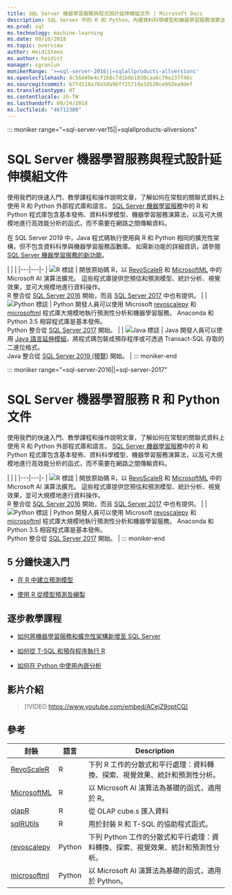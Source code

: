 ```yaml
---
title: SQL Server 機器學習服務與程式設計延伸模組文件 | Microsoft Docs
description: SQL Server 中的 R 和 Python，內建資料科學模型和機器學習服務演算法，可大規模地進行企業資料分析。
ms.prod: sql
ms.technology: machine-learning
ms.date: 09/10/2018
ms.topic: overview
author: HeidiSteen
ms.author: heidist
manager: cgronlun
monikerRange: '>=sql-server-2016||=sqlallproducts-allversions'
ms.openlocfilehash: 4c56d49e4cf168c7d1b6b1830caa6c79e237f46c
ms.sourcegitcommit: b7fd118a70a5da9bff25719a3d520ce993ea9def
ms.translationtype: HT
ms.contentlocale: zh-TW
ms.lasthandoff: 09/24/2018
ms.locfileid: "46712380"
---
```

::: moniker range="=sql-server-ver15||=sqlallproducts-allversions"
# <a name="sql-server-machine-learning-and-programming-extensions-documentation"></a>SQL Server 機器學習服務與程式設計延伸模組文件

使用我們的快速入門、教學課程和操作說明文章，了解如何在常駐的關聯式資料上使用 R 和 Python 外部程式庫和語言。 [SQL Server 機器學習服務](what-is-sql-server-machine-learning.md)中的 R 和 Python 程式庫包含基本發佈、資料科學模型、機器學習服務演算法，以及可大規模地進行高效能分析的函式，而不需要在網路之間傳輸資料。 

在 SQL Server 2019 中，Java 程式碼執行使用與 R 和 Python 相同的擴充性架構，但不包含資料科學與機器學習服務函數庫。 如需新功能的詳細資訊，請參閱 [SQL Server 機器學習服務的新功能](what-s-new-in-sql-server-machine-learning-services.md)。

|   |   | 
|---|---|-
| ![R 標誌](./media/index/logo_r.png) | 開放原始碼 R，以 [RevoScaleR](https://docs.microsoft.com/machine-learning-server/r-reference/revoscaler/revoscaler) 和 [MicrosoftML](https://docs.microsoft.com/machine-learning-server/r-reference/microsoftml/microsoftml-package) 中的 Microsoft AI 演算法擴充。 這些程式庫提供您預估和預測模型、統計分析、視覺效果，並可大規模地進行資料操作。 <br/>R 整合從 [SQL Server 2016](./install/sql-r-services-windows-install.md) 開始，而且 [SQL Server 2017](./install/sql-machine-learning-services-windows-install.md) 中也有提供。 | 
| ![Python 標誌](./media/index/logo_python.png) | Python 開發人員可以使用 Microsoft [revoscalepy](https://docs.microsoft.com/machine-learning-server/python-reference/revoscalepy/revoscalepy-package) 和 [microsoftml](https://docs.microsoft.com/machine-learning-server/python-reference/microsoftml/microsoftml-package) 程式庫大規模地執行預測性分析和機器學習服務。 Anaconda 和 Python 3.5 相容程式庫是基本發佈。 <br/>Python 整合從 [SQL Server 2017](./install/sql-machine-learning-services-windows-install.md) 開始。  | 
| ![Java 標誌](./media/index/logo_java.png) | Java 開發人員可以使用 [Java 語言延伸模組](java/extension-java.md)，將程式碼包裝成預存程序或可透過 Transact-SQL 存取的二進位格式。 <br/>Java 整合從 [SQL Server 2019 (預覽)](./install/sql-machine-learning-services-ver15.md) 開始。 |
::: moniker-end

::: moniker range="=sql-server-2016||=sql-server-2017"
# <a name="sql-server-machine-learning-r-and-python-documentation"></a>SQL Server 機器學習服務 R 和 Python 文件

使用我們的快速入門、教學課程和操作說明文章，了解如何在常駐的關聯式資料上使用 R 和 Python 外部程式庫和語言。 [SQL Server 機器學習服務](what-is-sql-server-machine-learning.md)中的 R 和 Python 程式庫包含基本發佈、資料科學模型、機器學習服務演算法，以及可大規模地進行高效能分析的函式，而不需要在網路之間傳輸資料。 

|   |   | 
|---|---|-
| ![R 標誌](./media/index/logo_r.png) | 開放原始碼 R，以 [RevoScaleR](https://docs.microsoft.com/machine-learning-server/r-reference/revoscaler/revoscaler) 和 [MicrosoftML](https://docs.microsoft.com/machine-learning-server/r-reference/microsoftml/microsoftml-package) 中的 Microsoft AI 演算法擴充。 這些程式庫提供您預估和預測模型、統計分析、視覺效果，並可大規模地進行資料操作。 <br/>R 整合從 [SQL Server 2016](./install/sql-r-services-windows-install.md) 開始，而且 [SQL Server 2017](./install/sql-machine-learning-services-windows-install.md) 中也有提供。 | 
| ![Python 標誌](./media/index/logo_python.png) | Python 開發人員可以使用 Microsoft [revoscalepy](https://docs.microsoft.com/machine-learning-server/python-reference/revoscalepy/revoscalepy-package) 和 [microsoftml](https://docs.microsoft.com/machine-learning-server/python-reference/microsoftml/microsoftml-package) 程式庫大規模地執行預測性分析和機器學習服務。 Anaconda 和 Python 3.5 相容程式庫是基本發佈。 <br/>Python 整合從 [SQL Server 2017](./install/sql-machine-learning-services-windows-install.md) 開始。  | 
::: moniker-end

## <a name="5-minute-quickstarts"></a>5 分鐘快速入門

+ [在 R 中建立預測模型](./tutorials/rtsql-create-a-predictive-model-r.md)

+ [使用 R 從模型預測及繪製](./tutorials/rtsql-predict-and-plot-from-model.md)


## <a name="step-by-step-tutorials"></a>逐步教學課程

+ [如何將機器學習服務和擴充性架構新增至 SQL Server](install/sql-machine-learning-services-windows-install.md)

+ [如何從 T-SQL 和預存程序執行 R](./tutorials/sqldev-in-database-r-for-sql-developers.md)

+ [如何在 Python 中使用內嵌分析](./tutorials/sqldev-in-database-python-for-sql-developers.md)


## <a name="video-introduction"></a>影片介紹

> [!VIDEO https://www.youtube.com/embed/ACejZ9optCQ]

## <a name="reference"></a>參考

| 封裝 | 語言 | Description | 
|---------|----------|-------------|
| [RevoScaleR](https://docs.microsoft.com/machine-learning-server/r-reference/revoscaler/revoscaler) | R | 下列 R 工作的分散式和平行處理：資料轉換、探索、視覺效果、統計和預測性分析。 |
| [MicrosoftML](https://docs.microsoft.com/machine-learning-server/r-reference/microsoftml/microsoftml-package) | R | 以 Microsoft AI 演算法為基礎的函式，適用於 R。 |
| [olapR](https://docs.microsoft.com/machine-learning-server/r-reference/olapr/olapr) | R | 從 OLAP cube.s 匯入資料 |
| [sqlRUtils]() | R | 用於封裝 R 和 T-SQL 的協助程式函式。 |
[revoscalepy](https://docs.microsoft.com/machine-learning-server/python-reference/revoscalepy/revoscalepy-package) | Python | 下列 Python 工作的分散式和平行處理：資料轉換、探索、視覺效果、統計和預測性分析。  | 
| [microsoftml](https://docs.microsoft.com/machine-learning-server/python-reference/microsoftml/microsoftml-package) | Python | 以 Microsoft AI 演算法為基礎的函式，適用於 Python。  |